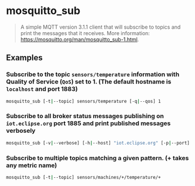 # mosquitto_sub

> A simple MQTT version 3.1.1 client that will subscribe to topics and print the messages that it receives. More information: <https://mosquitto.org/man/mosquitto_sub-1.html>.

## Examples

### Subscribe to the topic `sensors/temperature` information with Quality of Service (`QoS`) set to 1. (The default hostname is `localhost` and port 1883)

```bash
mosquitto_sub [-t|--topic] sensors/temperature [-q|--qos] 1
```

### Subscribe to all broker status messages publishing on `iot.eclipse.org` port 1885 and print published messages verbosely

```bash
mosquitto_sub [-v|--verbose] [-h|--host] "iot.eclipse.org" [-p|--port] 1885 [-t|--topic] \$SYS/#
```

### Subscribe to multiple topics matching a given pattern. (+ takes any metric name)

```bash
mosquitto_sub [-t|--topic] sensors/machines/+/temperature/+
```
